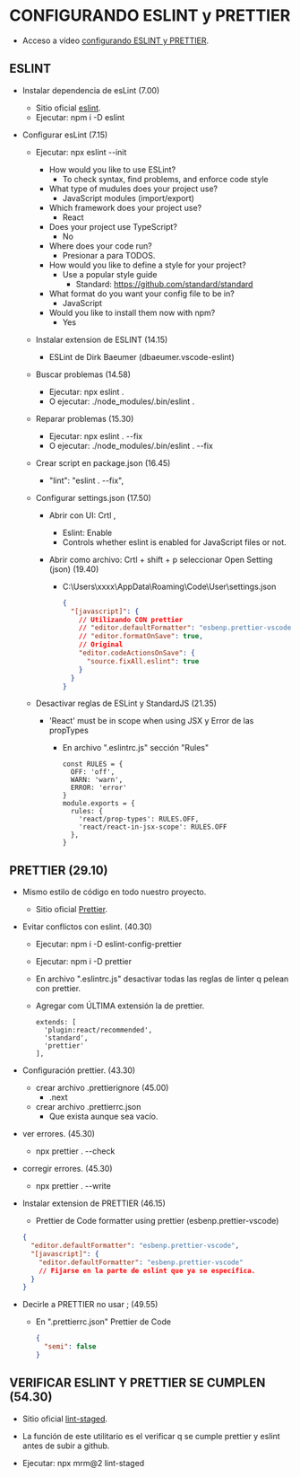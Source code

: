# CONFIGURANDO ESLINT y PRETTIER

- Acceso a vídeo [configurando ESLINT y PRETTIER](https://www.youtube.com/watch?v=EEDRcolSHms).

## ESLINT

- Instalar dependencia de esLint (7.00)
  - Sitio oficial [eslint](https://eslint.org/).
  - Ejecutar: npm i -D eslint
- Configurar esLint (7.15)

  - Ejecutar: npx eslint --init
    - How would you like to use ESLint?
      - To check syntax, find problems, and enforce code style
    - What type of mudules does your project use?
      - JavaScript modules (import/export)
    - Which framework does your project use?
      - React
    - Does your project use TypeScript?
      - No
    - Where does your code run?
      - Presionar a para TODOS.
    - How would you like to define a style for your project?
      - Use a popular style guide
        - Standard: https://github.com/standard/standard
    - What format do you want your config file to be in?
      - JavaScript
    - Would you like to install them now with npm?
      - Yes
  - Instalar extension de ESLINT (14.15)
    - ESLint de Dirk Baeumer (dbaeumer.vscode-eslint)
  - Buscar problemas (14.58)
    - Ejecutar: npx eslint .
    - O ejecutar: ./node_modules/.bin/eslint .
  - Reparar problemas (15.30)
    - Ejecutar: npx eslint . --fix
    - O ejecutar: ./node_modules/.bin/eslint . --fix
  - Crear script en package.json (16.45)
    - "lint": "eslint . --fix",
  - Configurar settings.json (17.50)

    - Abrir con UI: Crtl ,
      - Eslint: Enable
      - Controls whether eslint is enabled for JavaScript files or not.
    - Abrir como archivo: Crtl + shift + p seleccionar Open Setting (json) (19.40)

      - C:\Users\xxxx\AppData\Roaming\Code\User\settings.json

        ```json
        {
          "[javascript]": {
            // Utilizando CON prettier
            // "editor.defaultFormatter": "esbenp.prettier-vscode",
            // "editor.formatOnSave": true,
            // Original
            "editor.codeActionsOnSave": {
              "source.fixAll.eslint": true
            }
          }
        }
        ```

  - Desactivar reglas de ESLint y StandardJS (21.35)

    - 'React' must be in scope when using JSX y Error de las propTypes

      - En archivo ".eslintrc.js" sección "Rules"

        ```
        const RULES = {
          OFF: 'off',
          WARN: 'warn',
          ERROR: 'error'
        }
        module.exports = {
          rules: {
            'react/prop-types': RULES.OFF,
            'react/react-in-jsx-scope': RULES.OFF
          },
        }
        ```

## PRETTIER (29.10)

- Mismo estilo de código en todo nuestro proyecto.
  - Sitio oficial [Prettier](https://prettier.io/).
- Evitar conflictos con eslint. (40.30)

  - Ejecutar: npm i -D eslint-config-prettier
  - Ejecutar: npm i -D prettier
  - En archivo ".eslintrc.js" desactivar todas las reglas de linter q pelean con prettier.
  - Agregar com ÚLTIMA extensión la de prettier.

    ```
    extends: [
      'plugin:react/recommended',
      'standard',
      'prettier'
    ],

    ```

- Configuración prettier. (43.30)
  - crear archivo .prettierignore (45.00)
    - .next
  - crear archivo .prettierrc.json
    - Que exista aunque sea vacío.
- ver errores. (45.30)
  - npx prettier . --check
- corregir errores. (45.30)
  - npx prettier . --write
- Instalar extension de PRETTIER (46.15)

  - Prettier de Code formatter using prettier (esbenp.prettier-vscode)

  ```json
  {
    "editor.defaultFormatter": "esbenp.prettier-vscode",
    "[javascript]": {
      "editor.defaultFormatter": "esbenp.prettier-vscode"
      // Fijarse en la parte de eslint que ya se especifica.
    }
  }
  ```

- Decirle a PRETTIER no usar ; (49.55)

  - En ".prettierrc.json" Prettier de Code

    ```json
    {
      "semi": false
    }
    ```

## VERIFICAR ESLINT Y PRETTIER SE CUMPLEN (54.30)

- Sitio oficial [lint-staged](https://github.com/okonet/lint-staged).
- La función de este utilitario es el verificar q se cumple prettier y eslint antes de subir a github.

- Ejecutar: npx mrm@2 lint-staged
